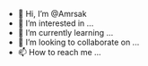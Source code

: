 - 👋 Hi, I’m @Amrsak
- 👀 I’m interested in ...
- 🌱 I’m currently learning ...
- 💞️ I’m looking to collaborate on ...
- 📫 How to reach me ...

<!---
Amrsak/Amrsak is a ✨ special ✨ repository because its `README.md` (this file) appears on your GitHub profile.
You can click the Preview link to take a look at your changes.
--->
